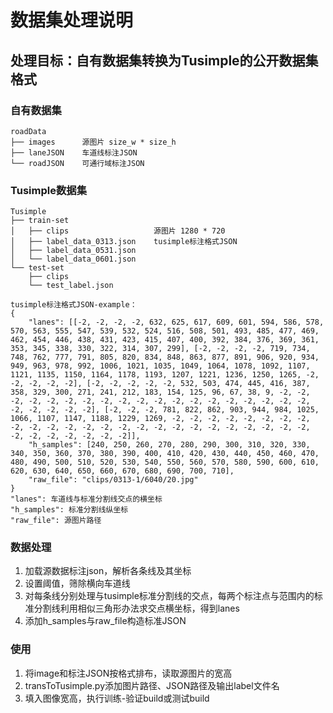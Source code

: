 # 数据集处理说明

## 处理目标：自有数据集转换为Tusimple的公开数据集格式

### 自有数据集
```
roadData 
├── images      源图片 size_w * size_h
├── laneJSON    车道线标注JSON
└── roadJSON    可通行域标注JSON
```

### Tusimple数据集
```
Tusimple
├── train-set
│   ├── clips                   源图片 1280 * 720
│   ├── label_data_0313.json    tusimple标注格式JSON
│   ├── label_data_0531.json
│   └── label_data_0601.json
└── test-set
    ├── clips
    └── test_label.json

tusimple标注格式JSON-example：
{
    "lanes": [[-2, -2, -2, -2, 632, 625, 617, 609, 601, 594, 586, 578, 570, 563, 555, 547, 539, 532, 524, 516, 508, 501, 493, 485, 477, 469, 462, 454, 446, 438, 431, 423, 415, 407, 400, 392, 384, 376, 369, 361, 353, 345, 338, 330, 322, 314, 307, 299], [-2, -2, -2, -2, 719, 734, 748, 762, 777, 791, 805, 820, 834, 848, 863, 877, 891, 906, 920, 934, 949, 963, 978, 992, 1006, 1021, 1035, 1049, 1064, 1078, 1092, 1107, 1121, 1135, 1150, 1164, 1178, 1193, 1207, 1221, 1236, 1250, 1265, -2, -2, -2, -2, -2], [-2, -2, -2, -2, -2, 532, 503, 474, 445, 416, 387, 358, 329, 300, 271, 241, 212, 183, 154, 125, 96, 67, 38, 9, -2, -2, -2, -2, -2, -2, -2, -2, -2, -2, -2, -2, -2, -2, -2, -2, -2, -2, -2, -2, -2, -2, -2, -2], [-2, -2, -2, 781, 822, 862, 903, 944, 984, 1025, 1066, 1107, 1147, 1188, 1229, 1269, -2, -2, -2, -2, -2, -2, -2, -2, -2, -2, -2, -2, -2, -2, -2, -2, -2, -2, -2, -2, -2, -2, -2, -2, -2, -2, -2, -2, -2, -2, -2, -2]],
    "h_samples": [240, 250, 260, 270, 280, 290, 300, 310, 320, 330, 340, 350, 360, 370, 380, 390, 400, 410, 420, 430, 440, 450, 460, 470, 480, 490, 500, 510, 520, 530, 540, 550, 560, 570, 580, 590, 600, 610, 620, 630, 640, 650, 660, 670, 680, 690, 700, 710], 
    "raw_file": "clips/0313-1/6040/20.jpg"
}
"lanes": 车道线与标准分割线交点的横坐标
"h_samples": 标准分割线纵坐标
"raw_file": 源图片路径
```

### 数据处理
1. 加载源数据标注json，解析各条线及其坐标
2. 设置阈值，筛除横向车道线
3. 对每条线分别处理与tusimple标准分割线的交点，每两个标注点与范围内的标准分割线利用相似三角形办法求交点横坐标，得到lanes
4. 添加h_samples与raw_file构造标准JSON

### 使用
1. 将image和标注JSON按格式排布，读取源图片的宽高
2. transToTusimple.py添加图片路径、JSON路径及输出label文件名
3. 填入图像宽高，执行训练-验证build或测试build



